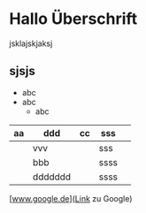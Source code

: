 # Hallo Überschrift
jsklajskjaksj

## sjsjs
* abc
* abc
  * abc

| aa | ddd | cc | sss  |   |
|----|-----|----|---|---|
|    | vvv |    |  sss |   |
|    | bbb |    |  ssss |   |
|    |  ddddddd   |    |  ssss |   |

[www.google.de](Link zu Google)
